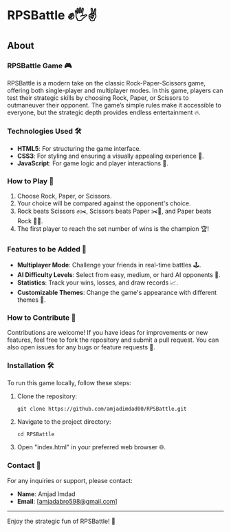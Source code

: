 # RPSBattle ✊🖐️✌️

## About

### RPSBattle Game 🎮

RPSBattle is a modern take on the classic Rock-Paper-Scissors game, offering both single-player and multiplayer modes. In this game, players can test their strategic skills by choosing Rock, Paper, or Scissors to outmaneuver their opponent. The game’s simple rules make it accessible to everyone, but the strategic depth provides endless entertainment 🔥.

### Technologies Used 🛠️

- **HTML5**: For structuring the game interface.
- **CSS3**: For styling and ensuring a visually appealing experience 🎨.
- **JavaScript**: For game logic and player interactions 🧠.

### How to Play 🎲

1. Choose Rock, Paper, or Scissors.
2. Your choice will be compared against the opponent's choice.
3. Rock beats Scissors ✊✂️, Scissors beats Paper ✂️📰, and Paper beats Rock 📰✊.
4. The first player to reach the set number of wins is the champion 🏆!

### Features to be Added 🚧

- **Multiplayer Mode**: Challenge your friends in real-time battles 🕹️.
- **AI Difficulty Levels**: Select from easy, medium, or hard AI opponents 🤖.
- **Statistics**: Track your wins, losses, and draw records 📈.
- **Customizable Themes**: Change the game's appearance with different themes 🎨.

### How to Contribute 🤝

Contributions are welcome! If you have ideas for improvements or new features, feel free to fork the repository and submit a pull request. You can also open issues for any bugs or feature requests 🐛.

### Installation 🛠️

To run this game locally, follow these steps:

1. Clone the repository:
    ```
    git clone https://github.com/amjadimdad00/RPSBattle.git
    ```
2. Navigate to the project directory:
    ```
    cd RPSBattle
    ```
3. Open "index.html" in your preferred web browser 🌐.

### Contact 📧

For any inquiries or support, please contact:

- **Name**: Amjad Imdad
- **Email**: [amjadabro598@gmail.com]

---

Enjoy the strategic fun of RPSBattle! 🎉
